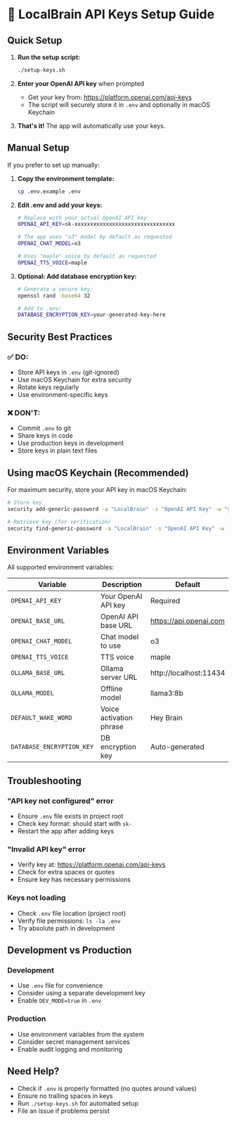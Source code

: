 # 🔑 LocalBrain API Keys Setup Guide

## Quick Setup

1. **Run the setup script:**
   ```bash
   ./setup-keys.sh
   ```

2. **Enter your OpenAI API key** when prompted
   - Get your key from: https://platform.openai.com/api-keys
   - The script will securely store it in `.env` and optionally in macOS Keychain

3. **That's it!** The app will automatically use your keys.

## Manual Setup

If you prefer to set up manually:

1. **Copy the environment template:**
   ```bash
   cp .env.example .env
   ```

2. **Edit .env and add your keys:**
   ```bash
   # Replace with your actual OpenAI API key
   OPENAI_API_KEY=sk-xxxxxxxxxxxxxxxxxxxxxxxxxxxxxxxx
   
   # The app uses "o3" model by default as requested
   OPENAI_CHAT_MODEL=o3
   
   # Uses "maple" voice by default as requested
   OPENAI_TTS_VOICE=maple
   ```

3. **Optional: Add database encryption key:**
   ```bash
   # Generate a secure key:
   openssl rand -base64 32
   
   # Add to .env:
   DATABASE_ENCRYPTION_KEY=your-generated-key-here
   ```

## Security Best Practices

### ✅ DO:
- Store API keys in `.env` (git-ignored)
- Use macOS Keychain for extra security
- Rotate keys regularly
- Use environment-specific keys

### ❌ DON'T:
- Commit `.env` to git
- Share keys in code
- Use production keys in development
- Store keys in plain text files

## Using macOS Keychain (Recommended)

For maximum security, store your API key in macOS Keychain:

```bash
# Store key
security add-generic-password -a "LocalBrain" -s "OpenAI API Key" -w "your-api-key"

# Retrieve key (for verification)
security find-generic-password -a "LocalBrain" -s "OpenAI API Key" -w
```

## Environment Variables

All supported environment variables:

| Variable | Description | Default |
|----------|-------------|---------|
| `OPENAI_API_KEY` | Your OpenAI API key | Required |
| `OPENAI_BASE_URL` | OpenAI API base URL | https://api.openai.com |
| `OPENAI_CHAT_MODEL` | Chat model to use | o3 |
| `OPENAI_TTS_VOICE` | TTS voice | maple |
| `OLLAMA_BASE_URL` | Ollama server URL | http://localhost:11434 |
| `OLLAMA_MODEL` | Offline model | llama3:8b |
| `DEFAULT_WAKE_WORD` | Voice activation phrase | Hey Brain |
| `DATABASE_ENCRYPTION_KEY` | DB encryption key | Auto-generated |

## Troubleshooting

### "API key not configured" error
- Ensure `.env` file exists in project root
- Check key format: should start with `sk-`
- Restart the app after adding keys

### "Invalid API key" error
- Verify key at: https://platform.openai.com/api-keys
- Check for extra spaces or quotes
- Ensure key has necessary permissions

### Keys not loading
- Check `.env` file location (project root)
- Verify file permissions: `ls -la .env`
- Try absolute path in development

## Development vs Production

### Development
- Use `.env` file for convenience
- Consider using a separate development key
- Enable `DEV_MODE=true` in `.env`

### Production
- Use environment variables from the system
- Consider secret management services
- Enable audit logging and monitoring

## Need Help?

- Check if `.env` is properly formatted (no quotes around values)
- Ensure no trailing spaces in keys
- Run `./setup-keys.sh` for automated setup
- File an issue if problems persist